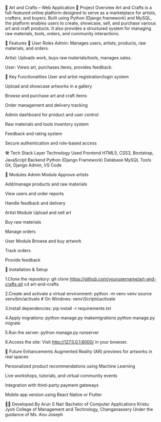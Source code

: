 🎨 Art and Crafts – Web Application
📌 Project Overview
Art and Crafts is a full-featured online platform designed to serve as a marketplace for artists, crafters, and buyers. Built using Python (Django framework) and MySQL, the platform enables users to create, showcase, sell, and purchase various art and craft products. It also provides a structured system for managing raw materials, tools, orders, and community interactions.

🚀 Features
🔐 User Roles
Admin: Manages users, artists, products, raw materials, and orders.

Artist: Uploads work, buys raw materials/tools, manages sales.

User: Views art, purchases items, provides feedback.

🎯 Key Functionalities
User and artist registration/login system

Upload and showcase artworks in a gallery

Browse and purchase art and craft items

Order management and delivery tracking

Admin dashboard for product and user control

Raw materials and tools inventory system

Feedback and rating system

Secure authentication and role-based access

🛠️ Tech Stack
Layer	Technology Used
Frontend	HTML5, CSS3, Bootstrap, JavaScript
Backend	Python (Django Framework)
Database	MySQL
Tools	Git, Django Admin, VS Code

🧩 Modules
Admin Module
Approve artists

Add/manage products and raw materials

View users and order reports

Handle feedback and delivery

Artist Module
Upload and sell art

Buy raw materials

Manage orders

User Module
Browse and buy artwork

Track orders

Provide feedback

🔄 Installation & Setup

1.Clone the repository:
git clone https://github.com/yourusername/art-and-crafts.git
cd art-and-crafts

2.Create and activate a virtual environment:
python -m venv venv
source venv/bin/activate  # On Windows: venv\Scripts\activate

3.Install dependencies:
pip install -r requirements.txt

4.Apply migrations:
python manage.py makemigrations
python manage.py migrate

5.Run the server:
python manage.py runserver

6.Access the site:
Visit http://127.0.0.1:8000/ in your browser.

🔮 Future Enhancements
Augmented Reality (AR) previews for artworks in real spaces

Personalized product recommendations using Machine Learning

Live workshops, tutorials, and virtual community events

Integration with third-party payment gateways

Mobile app version using React Native or Flutter

👨‍💻 Developed By
Arun S Nair
Bachelor of Computer Applications
Kristu Jyoti College of Management and Technology, Changanassery
Under the guidance of Ms. Anu Joseph
